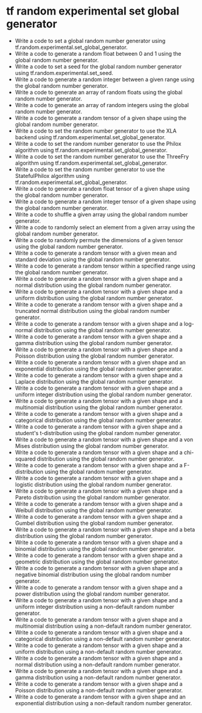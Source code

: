 # tf random experimental set global generator

- Write a code to set a global random number generator using tf.random.experimental.set_global_generator.
- Write a code to generate a random float between 0 and 1 using the global random number generator.
- Write a code to set a seed for the global random number generator using tf.random.experimental.set_seed.
- Write a code to generate a random integer between a given range using the global random number generator.
- Write a code to generate an array of random floats using the global random number generator.
- Write a code to generate an array of random integers using the global random number generator.
- Write a code to generate a random tensor of a given shape using the global random number generator.
- Write a code to set the random number generator to use the XLA backend using tf.random.experimental.set_global_generator.
- Write a code to set the random number generator to use the Philox algorithm using tf.random.experimental.set_global_generator.
- Write a code to set the random number generator to use the ThreeFry algorithm using tf.random.experimental.set_global_generator.
- Write a code to set the random number generator to use the StatefulPhilox algorithm using tf.random.experimental.set_global_generator.
- Write a code to generate a random float tensor of a given shape using the global random number generator.
- Write a code to generate a random integer tensor of a given shape using the global random number generator.
- Write a code to shuffle a given array using the global random number generator.
- Write a code to randomly select an element from a given array using the global random number generator.
- Write a code to randomly permute the dimensions of a given tensor using the global random number generator.
- Write a code to generate a random tensor with a given mean and standard deviation using the global random number generator.
- Write a code to generate a random tensor within a specified range using the global random number generator.
- Write a code to generate a random tensor with a given shape and a normal distribution using the global random number generator.
- Write a code to generate a random tensor with a given shape and a uniform distribution using the global random number generator.
- Write a code to generate a random tensor with a given shape and a truncated normal distribution using the global random number generator.
- Write a code to generate a random tensor with a given shape and a log-normal distribution using the global random number generator.
- Write a code to generate a random tensor with a given shape and a gamma distribution using the global random number generator.
- Write a code to generate a random tensor with a given shape and a Poisson distribution using the global random number generator.
- Write a code to generate a random tensor with a given shape and an exponential distribution using the global random number generator.
- Write a code to generate a random tensor with a given shape and a Laplace distribution using the global random number generator.
- Write a code to generate a random tensor with a given shape and a uniform integer distribution using the global random number generator.
- Write a code to generate a random tensor with a given shape and a multinomial distribution using the global random number generator.
- Write a code to generate a random tensor with a given shape and a categorical distribution using the global random number generator.
- Write a code to generate a random tensor with a given shape and a student's t-distribution using the global random number generator.
- Write a code to generate a random tensor with a given shape and a von Mises distribution using the global random number generator.
- Write a code to generate a random tensor with a given shape and a chi-squared distribution using the global random number generator.
- Write a code to generate a random tensor with a given shape and a F-distribution using the global random number generator.
- Write a code to generate a random tensor with a given shape and a logistic distribution using the global random number generator.
- Write a code to generate a random tensor with a given shape and a Pareto distribution using the global random number generator.
- Write a code to generate a random tensor with a given shape and a Weibull distribution using the global random number generator.
- Write a code to generate a random tensor with a given shape and a Gumbel distribution using the global random number generator.
- Write a code to generate a random tensor with a given shape and a beta distribution using the global random number generator.
- Write a code to generate a random tensor with a given shape and a binomial distribution using the global random number generator.
- Write a code to generate a random tensor with a given shape and a geometric distribution using the global random number generator.
- Write a code to generate a random tensor with a given shape and a negative binomial distribution using the global random number generator.
- Write a code to generate a random tensor with a given shape and a power distribution using the global random number generator.
- Write a code to generate a random tensor with a given shape and a uniform integer distribution using a non-default random number generator.
- Write a code to generate a random tensor with a given shape and a multinomial distribution using a non-default random number generator.
- Write a code to generate a random tensor with a given shape and a categorical distribution using a non-default random number generator.
- Write a code to generate a random tensor with a given shape and a uniform distribution using a non-default random number generator.
- Write a code to generate a random tensor with a given shape and a normal distribution using a non-default random number generator.
- Write a code to generate a random tensor with a given shape and a gamma distribution using a non-default random number generator.
- Write a code to generate a random tensor with a given shape and a Poisson distribution using a non-default random number generator.
- Write a code to generate a random tensor with a given shape and an exponential distribution using a non-default random number generator.